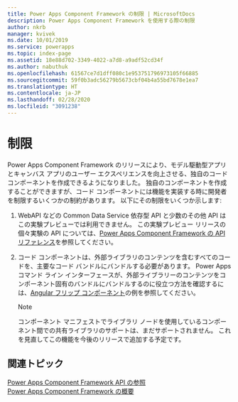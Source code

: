 ```yaml
---
title: Power Apps Component Framework の制限 | MicrosoftDocs
description: Power Apps Component Framework を使用する際の制限
author: nkrb
manager: kvivek
ms.date: 10/01/2019
ms.service: powerapps
ms.topic: index-page
ms.assetid: 18e88d702-3349-4022-a7d8-a9adf52cd34f
ms.author: nabuthuk
ms.openlocfilehash: 61567ce7d1dff080c1e953751796973105f66885
ms.sourcegitcommit: 59f0b3adc56279b5673cbf04b4a55bd7678e1ea7
ms.translationtype: HT
ms.contentlocale: ja-JP
ms.lasthandoff: 02/28/2020
ms.locfileid: "3091238"
---
```

# <a name="limitations"></a>制限 

Power Apps Component Framework のリリースにより、モデル駆動型アプリとキャンバス アプリのユーザー エクスペリエンスを向上させる、独自のコード コンポーネントを作成できるようになりました。 独自のコンポーネントを作成することができますが、コード コンポーネントには機能を実装する時に開発者を制限するいくつかの制約があります。 以下にその制限をいくつか示します:

1. WebAPI などの Common Data Service 依存型 API と少数のその他 API はこの実験プレビューでは利用できません。 この実験プレビュー リリースの個々実験の API については、[Power Apps Component Framework の API リファレンス](reference/index.md)を参照してください。
2. コード コンポーネントは、外部ライブラリのコンテンツを含むすべてのコードを、主要なコード バンドルにバンドルする必要があります。 Power Apps コマンド ライン インターフェースが、外部ライブラリーのコンテンツをコンポーネント固有のバンドルにバンドルするのに役立つ方法を確認するには、[Angular フリップ コンポーネント](sample-controls/angular-flip-control.md)の例を参照してください。

   > [!NOTE]
   > コンポーネント マニフェストでライブラリ ノードを使用しているコンポーネント間での共有ライブラリのサポートは、まだサポートされません。 これを見直してこの機能を今後のリリースで追加する予定です。

## <a name="related-topics"></a>関連トピック

[Power Apps Component Framework API の参照](reference/index.md)<br/>
[Power Apps Component Framework の概要](overview.md)
